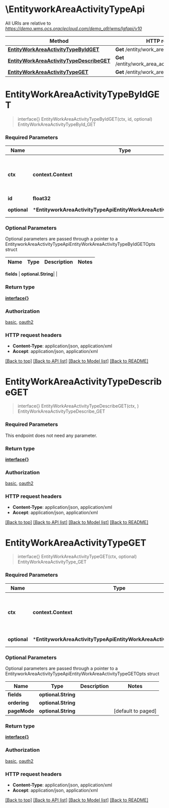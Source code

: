 # \EntityworkAreaActivityTypeApi

All URIs are relative to *https://demo.wms.ocs.oraclecloud.com/demo_a9/wms/lgfapi/v10*

Method | HTTP request | Description
------------- | ------------- | -------------
[**EntityWorkAreaActivityTypeByIdGET**](EntityworkAreaActivityTypeApi.md#EntityWorkAreaActivityTypeByIdGET) | **Get** /entity/work_area_activity_type/{id} | EntityWorkAreaActivityTypeById_GET
[**EntityWorkAreaActivityTypeDescribeGET**](EntityworkAreaActivityTypeApi.md#EntityWorkAreaActivityTypeDescribeGET) | **Get** /entity/work_area_activity_type/describe | EntityWorkAreaActivityTypeDescribe_GET
[**EntityWorkAreaActivityTypeGET**](EntityworkAreaActivityTypeApi.md#EntityWorkAreaActivityTypeGET) | **Get** /entity/work_area_activity_type | EntityWorkAreaActivityType_GET


# **EntityWorkAreaActivityTypeByIdGET**
> interface{} EntityWorkAreaActivityTypeByIdGET(ctx, id, optional)
EntityWorkAreaActivityTypeById_GET



### Required Parameters

Name | Type | Description  | Notes
------------- | ------------- | ------------- | -------------
 **ctx** | **context.Context** | context for authentication, logging, cancellation, deadlines, tracing, etc.
  **id** | **float32**|  | 
 **optional** | ***EntityworkAreaActivityTypeApiEntityWorkAreaActivityTypeByIdGETOpts** | optional parameters | nil if no parameters

### Optional Parameters
Optional parameters are passed through a pointer to a EntityworkAreaActivityTypeApiEntityWorkAreaActivityTypeByIdGETOpts struct

Name | Type | Description  | Notes
------------- | ------------- | ------------- | -------------

 **fields** | **optional.String**|  | 

### Return type

[**interface{}**](interface{}.md)

### Authorization

[basic](../README.md#basic), [oauth2](../README.md#oauth2)

### HTTP request headers

 - **Content-Type**: application/json, application/xml
 - **Accept**: application/json, application/xml

[[Back to top]](#) [[Back to API list]](../README.md#documentation-for-api-endpoints) [[Back to Model list]](../README.md#documentation-for-models) [[Back to README]](../README.md)

# **EntityWorkAreaActivityTypeDescribeGET**
> interface{} EntityWorkAreaActivityTypeDescribeGET(ctx, )
EntityWorkAreaActivityTypeDescribe_GET



### Required Parameters
This endpoint does not need any parameter.

### Return type

[**interface{}**](interface{}.md)

### Authorization

[basic](../README.md#basic), [oauth2](../README.md#oauth2)

### HTTP request headers

 - **Content-Type**: application/json, application/xml
 - **Accept**: application/json, application/xml

[[Back to top]](#) [[Back to API list]](../README.md#documentation-for-api-endpoints) [[Back to Model list]](../README.md#documentation-for-models) [[Back to README]](../README.md)

# **EntityWorkAreaActivityTypeGET**
> interface{} EntityWorkAreaActivityTypeGET(ctx, optional)
EntityWorkAreaActivityType_GET



### Required Parameters

Name | Type | Description  | Notes
------------- | ------------- | ------------- | -------------
 **ctx** | **context.Context** | context for authentication, logging, cancellation, deadlines, tracing, etc.
 **optional** | ***EntityworkAreaActivityTypeApiEntityWorkAreaActivityTypeGETOpts** | optional parameters | nil if no parameters

### Optional Parameters
Optional parameters are passed through a pointer to a EntityworkAreaActivityTypeApiEntityWorkAreaActivityTypeGETOpts struct

Name | Type | Description  | Notes
------------- | ------------- | ------------- | -------------
 **fields** | **optional.String**|  | 
 **ordering** | **optional.String**|  | 
 **pageMode** | **optional.String**|  | [default to paged]

### Return type

[**interface{}**](interface{}.md)

### Authorization

[basic](../README.md#basic), [oauth2](../README.md#oauth2)

### HTTP request headers

 - **Content-Type**: application/json, application/xml
 - **Accept**: application/json, application/xml

[[Back to top]](#) [[Back to API list]](../README.md#documentation-for-api-endpoints) [[Back to Model list]](../README.md#documentation-for-models) [[Back to README]](../README.md)

